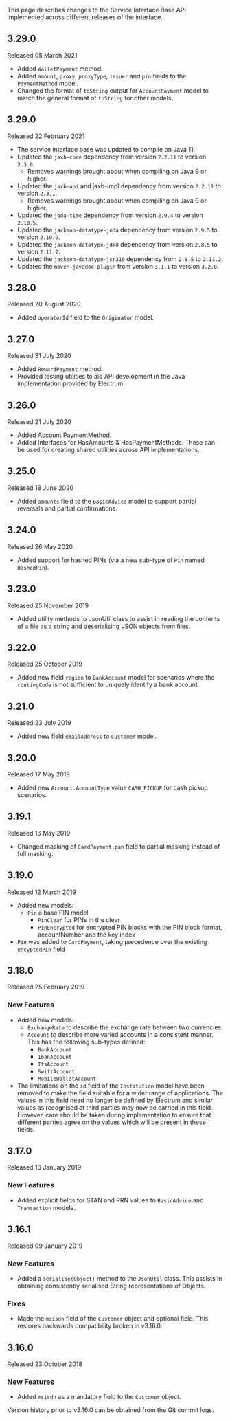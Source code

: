 This page describes changes to the Service Interface Base API implemented across different releases of the interface.
## 3.29.0
Released 05 March 2021
* Added `WalletPayment` method.
* Added `amount`, `proxy`, `proxyType`, `issuer` and `pin` fields to the `PaymentMethod` model.
* Changed the format of `toString` output for `AccountPayment` model to match the general format of `toString` for other models.

## 3.29.0
Released 22 February 2021
* The service interface base was updated to compile on Java 11.
* Updated the `jaxb-core` dependency from version `2.2.11` to version `2.3.0`.
    * Removes warnings brought about when compiling on Java 9 or higher.
* Updated the `jaxb-api` and jaxb-impl dependency from version `2.2.11` to version `2.3.1`.
  * Removes warnings brought about when compiling on Java 9 or higher.
* Updated the `joda-time` dependency from version `2.9.4` to version `2.10.5`.
* Updated the `jackson-datatype-joda` dependency from version `2.9.5` to version `2.10.0`.
* Updated the `jackson-datatype-jdk8` dependency from version `2.8.5` to version `2.11.2`.
* Updated the `jackson-datatype-jsr310` dependency from `2.8.5` to `2.11.2`.
* Updated the `maven-javadoc-plugin` from version `3.1.1` to version `3.2.0`.

## 3.28.0
Released 20 August 2020
* Added `operatorId` field to the `Originator` model.

## 3.27.0
Released 31 July 2020
* Added `RewardPayment` method.
* Provided testing utilities to aid API development in the Java implementation provided by Electrum.

## 3.26.0
Released 21 July 2020
* Added Account PaymentMethod.
* Added Interfaces for HasAmounts & HasPaymentMethods. These can be used for creating shared utilities across API implementations.

## 3.25.0
Released 18 June 2020
* Added `amounts` field to the `BasicAdvice` model to support partial reversals and partial confirmations.

## 3.24.0
Released 26 May 2020
* Added support for hashed PINs (via a new sub-type of `Pin` named `HashedPin`).

## 3.23.0
Released 25 November 2019
* Added utility methods to JsonUtil class to assist in reading the contents of a file as a string and deserialising JSON objects from files.

## 3.22.0
Released 25 October 2019
* Added new field `region` to `BankAccount` model for scenarios where the `routingCode` is not sufficient to uniquely identify a bank account.

## 3.21.0
Released 23 July 2019
* Added new field `emailAddress` to `Customer` model.

## 3.20.0
Released 17 May 2019
* Added new `Account.AccountType` value `CASH_PICKUP` for cash pickup scenarios.

## 3.19.1
Released 16 May 2019
* Changed masking of `CardPayment.pan` field to partial masking instead of full masking.

## 3.19.0
Released 12 March 2019
* Added new models:
    - `Pin` a base PIN model
        - `PinClear` for PINs in the clear
        - `PinEncrypted` for encrypted PIN blocks with the PIN block format, accountNumber and the key index
* `Pin` was added to `CardPayment`, taking precedence over the existing `encyptedPin` field

## 3.18.0
Released 25 February 2019

### New Features
* Added new models:
  - `ExchangeRate` to describe the exchange rate between two currencies.
  - `Account` to describe more varied accounts in a consistent manner. This has the following sub-types defined:
    - `BankAccount`
    - `IbanAccount`
    - `IfsAccount`
    - `SwiftAccount`
    - `MobileWalletAccount`
* The limitations on the `id` field of the `Institution` model have been removed to make the field suitable for a wider range of applications. The values in this field need no longer be defined by Electrum and similar values as recognised at third parties may now be carried in this field. However, care should be taken during implementation to ensure that different parties agree on the values which will be present in these fields.

## 3.17.0
Released 16 January 2019

### New Features
* Added explicit fields for STAN and RRN values to `BasicAdvice` and `Transaction` models.

## 3.16.1
Released 09 January 2019

### New Features
* Added a `serialise(Object)` method to the `JsonUtil` class. This assists in obtaining consistently serialised String representations of Objects.

### Fixes
* Made the `msisdn` field of the `Customer` object and optional field. This restores backwards compatibility broken in v3.16.0.

## 3.16.0
Released 23 October 2018

### New Features
* Added `msisdn` as a mandatory field to the `Customer` object.

Version history prior to v3.16.0 can be obtained from the Git commit logs.
